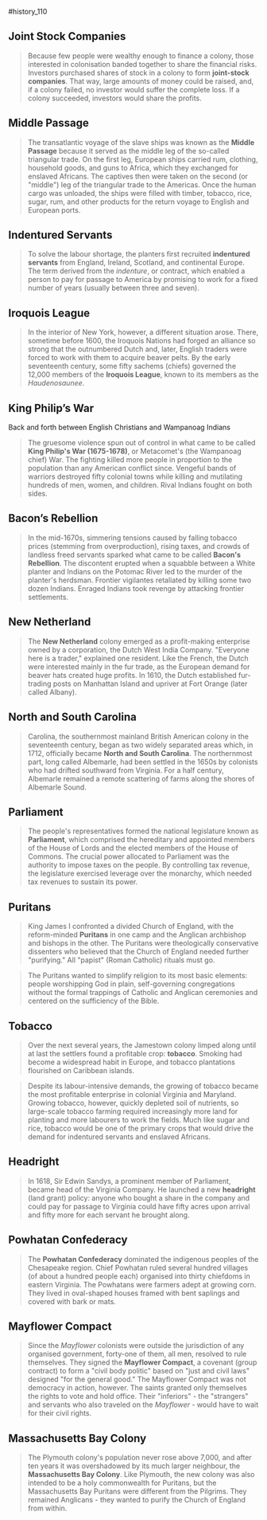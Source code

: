 #history_110 

## Joint Stock Companies

> Because few people were wealthy enough to finance a colony, those interested in colonisation banded together to share the financial risks. Investors purchased shares of stock in a colony to form **joint-stock companies**. That way, large amounts of money could be raised, and, if a colony failed, no investor would suffer the complete loss. If a colony succeeded, investors would share the profits.

## Middle Passage

> The transatlantic voyage of the slave ships was known as the **Middle Passage** because it served as the middle leg of the so-called triangular trade. On the first leg, European ships carried rum, clothing, household goods, and guns to Africa, which they exchanged for enslaved Africans. The captives then were taken on the second (or "middle") leg of the triangular trade to the Americas. Once the human cargo was unloaded, the ships were filled with timber, tobacco, rice, sugar, rum, and other products for the return voyage to English and European ports.

## Indentured Servants

> To solve the labour shortage, the planters first recruited **indentured servants** from England, Ireland, Scotland, and continental Europe. The term derived from the *indenture*, or contract, which enabled a person to pay for passage to America by promising to work for a fixed number of years (usually between three and seven).

## Iroquois League

> In the interior of New York, however, a different situation arose. There, sometime before 1600, the Iroquois Nations had forged an alliance so strong that the outnumbered Dutch and, later, English traders were forced to work with them to acquire beaver pelts. By the early seventeenth century, some fifty sachems (chiefs) governed the 12,000 members of the **Iroquois League**, known to its members as the *Haudenosaunee*.

## King Philip’s War

Back and forth between English Christians and Wampanoag Indians

> The gruesome violence spun out of control in what came to be called **King Philip's War (1675-1678)**, or Metacomet's (the Wampanoag chief) War. The fighting killed more people in proportion to the population than any American conflict since. Vengeful bands of warriors destroyed fifty colonial towns while killing and mutilating hundreds of men, women, and children. Rival Indians fought on both sides.

## Bacon’s Rebellion

> In the mid-1670s, simmering tensions caused by falling tobacco prices (stemming from overproduction), rising taxes, and crowds of landless freed servants sparked what came to be called **Bacon's Rebellion**. The discontent erupted when a squabble between a White planter and Indians on the Potomac River led to the murder of the planter's herdsman. Frontier vigilantes retaliated by killing some two dozen Indians. Enraged Indians took revenge by attacking frontier settlements.

## New Netherland

> The **New Netherland** colony emerged as a profit-making enterprise owned by a corporation, the Dutch West India Company. "Everyone here is a trader," explained one resident. Like the French, the Dutch were interested mainly in the fur trade, as the European demand for beaver hats created huge profits. In 1610, the Dutch established fur-trading posts on Manhattan Island and upriver at Fort Orange (later called Albany).

## North and South Carolina

> Carolina, the southernmost mainland British American colony in the seventeenth century, began as two widely separated areas which, in 1712, officially became **North and South Carolina**. The northernmost part, long called Albemarle, had been settled in the 1650s by colonists who had drifted southward from Virginia. For a half century, Albemarle remained a remote scattering of farms along the shores of Albemarle Sound.

## Parliament

> The people's representatives formed the national legislature known as **Parliament**, which comprised the hereditary and appointed members of the House of Lords and the elected members of the House of Commons. The crucial power allocated to Parliament was the authority to impose taxes on the people. By controlling tax revenue, the legislature exercised leverage over the monarchy, which needed tax revenues to sustain its power.

## Puritans

> King James I confronted a divided Church of England, with the reform-minded **Puritans** in one camp and the Anglican archbishop and bishops in the other. The Puritans were theologically conservative dissenters who believed that the Church of England needed further "purifying." All "papist" (Roman Catholic) rituals must go.

> The Puritans wanted to simplify religion to its most basic elements: people worshipping God in plain, self-governing congregations without the formal trappings of Catholic and Anglican ceremonies and centered on the sufficiency of the Bible.

## Tobacco

> Over the next several years, the Jamestown colony limped along until at last the settlers found a profitable crop: **tobacco**. Smoking had become a widespread habit in Europe, and tobacco plantations flourished on Caribbean islands.

> Despite its labour-intensive demands, the growing of tobacco became the most profitable enterprise in colonial Virginia and Maryland. Growing tobacco, however, quickly depleted soil of nutrients, so large-scale tobacco farming required increasingly more land for planting and more labourers to work the fields. Much like sugar and rice, tobacco would be one of the primary crops that would drive the demand for indentured servants and enslaved Africans.

## Headright

> In 1618, Sir Edwin Sandys, a prominent member of Parliament, became head of the Virginia Company. He launched a new **headright** (land grant) policy: anyone who bought a share in the company and could pay for passage to Virginia could have fifty acres upon arrival and fifty more for each servant he brought along.

## Powhatan Confederacy

> The **Powhatan Confederacy** dominated the indigenous peoples of the Chesapeake region. Chief Powhatan ruled several hundred villages (of about a hundred people each) organised into thirty chiefdoms in eastern Virginia. The Powhatans were farmers adept at growing corn. They lived in oval-shaped houses framed with bent saplings and covered with bark or mats.

## Mayflower Compact

> Since the *Mayflower* colonists were outside the jurisdiction of any organised government, forty-one of them, all men, resolved to rule themselves. They signed the **Mayflower Compact**, a covenant (group contract) to form a "civil body politic" based on "just and civil laws" designed "for the general good." The Mayflower Compact was not democracy in action, however. The saints granted only themselves the rights to vote and hold office. Their "inferiors" - the "strangers" and servants who also traveled on the *Mayflower* - would have to wait for their civil rights.

## Massachusetts Bay Colony

> The Plymouth colony's population never rose above 7,000, and after ten years it was overshadowed by its much larger neighbour, the **Massachusetts Bay Colony**. Like Plymouth, the new colony was also intended to be a holy commonwealth for Puritans, but the Massachusetts Bay Puritans were different from the Pilgrims. They remained Anglicans - they wanted to purify the Church of England from within.